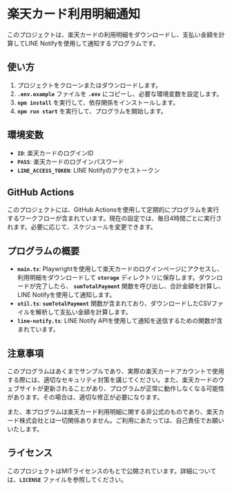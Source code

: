 # **楽天カード利用明細通知**

このプロジェクトは、楽天カードの利用明細をダウンロードし、支払い金額を計算してLINE Notifyを使用して通知するプログラムです。

## **使い方**

1. プロジェクトをクローンまたはダウンロードします。
2. **`.env.example`** ファイルを **`.env`** にコピーし、必要な環境変数を設定します。
3. **`npm install`** を実行して、依存関係をインストールします。
4. **`npm run start`** を実行して、プログラムを開始します。

## **環境変数**

- **`ID`**: 楽天カードのログインID
- **`PASS`**: 楽天カードのログインパスワード
- **`LINE_ACCESS_TOKEN`**: LINE Notifyのアクセストークン

## **GitHub Actions**

このプロジェクトには、GitHub Actionsを使用して定期的にプログラムを実行するワークフローが含まれています。現在の設定では、毎日4時間ごとに実行されます。必要に応じて、スケジュールを変更できます。

## **プログラムの概要**

- **`main.ts`**: Playwrightを使用して楽天カードのログインページにアクセスし、利用明細をダウンロードして **`storage`** ディレクトリに保存します。ダウンロードが完了したら、 **`sumTotalPayment`** 関数を呼び出し、合計金額を計算し、LINE Notifyを使用して通知します。
- **`util.ts`**: **`sumTotalPayment`** 関数が含まれており、ダウンロードしたCSVファイルを解析して支払い金額を計算します。
- **`line-notify.ts`**: LINE Notify APIを使用して通知を送信するための関数が含まれています。

## **注意事項**

このプログラムはあくまでサンプルであり、実際の楽天カードアカウントで使用する際には、適切なセキュリティ対策を講じてください。また、楽天カードのウェブサイトが更新されることがあり、プログラムが正常に動作しなくなる可能性があります。その場合は、適切な修正が必要になります。

また、本プログラムは楽天カード利用明細に関する非公式のものであり、楽天カード株式会社とは一切関係ありません。ご利用にあたっては、自己責任でお願いいたします。

## **ライセンス**

このプロジェクトはMITライセンスのもとで公開されています。詳細については、**`LICENSE`** ファイルを参照してください。